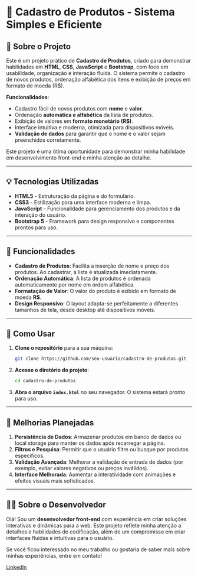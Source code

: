 # 🚀 **Cadastro de Produtos - Sistema Simples e Eficiente**

## 📝 **Sobre o Projeto**

Este é um projeto prático de **Cadastro de Produtos**, criado para demonstrar habilidades em **HTML**, **CSS**, **JavaScript** e **Bootstrap**, com foco em usabilidade, organização e interação fluída. O sistema permite o cadastro de novos produtos, ordenação alfabética dos itens e exibição de preços em formato de moeda (R$).

**Funcionalidades**:
- Cadastro fácil de novos produtos com **nome** e **valor**.
- Ordenação **automática e alfabética** da lista de produtos.
- Exibição de valores em **formato monetário (R$)**.
- Interface intuitiva e moderna, otimizada para dispositivos móveis.
- **Validação de dados** para garantir que o nome e o valor sejam preenchidos corretamente.

Este projeto é uma ótima oportunidade para demonstrar minha habilidade em desenvolvimento front-end e minha atenção ao detalhe.

---

## 💡 **Tecnologias Utilizadas**

- **HTML5** - Estruturação da página e do formulário.
- **CSS3** - Estilização para uma interface moderna e limpa.
- **JavaScript** - Funcionalidade para gerenciamento dos produtos e da interação do usuário.
- **Bootstrap 5** - Framework para design responsivo e componentes prontos para uso.
  
---

## 🎯 **Funcionalidades**

- **Cadastro de Produtos**: Facilita a inserção de nome e preço dos produtos. Ao cadastrar, a lista é atualizada imediatamente.
- **Ordenação Automática**: A lista de produtos é ordenada automaticamente por nome em ordem alfabética.
- **Formatação de Valor**: O valor do produto é exibido em formato de moeda **R$**.
- **Design Responsivo**: O layout adapta-se perfeitamente a diferentes tamanhos de tela, desde desktop até dispositivos móveis.

---

## 🚀 **Como Usar**

1. **Clone o repositório** para a sua máquina:

    ```bash
    git clone https://github.com/seu-usuario/cadastro-de-produtos.git
    ```

2. **Acesse o diretório do projeto**:

    ```bash
    cd cadastro-de-produtos
    ```

3. **Abra o arquivo `index.html`** no seu navegador. O sistema estará pronto para uso.

---

## 🔧 **Melhorias Planejadas**

1. **Persistência de Dados**: Armazenar produtos em banco de dados ou local storage para manter os dados após recarregar a página.
2. **Filtros e Pesquisa**: Permitir que o usuário filtre ou busque por produtos específicos.
3. **Validação Avançada**: Melhorar a validação de entrada de dados (por exemplo, evitar valores negativos ou preços inválidos).
4. **Interface Melhorada**: Aumentar a interatividade com animações e efeitos visuais mais sofisticados.

---


## 🧑‍💻 **Sobre o Desenvolvedor**

Olá! Sou um **desenvolvedor front-end** com experiência em criar soluções interativas e dinâmicas para a web. Este projeto reflete minha atenção a detalhes e habilidades de codificação, além de um compromisso em criar interfaces fluidas e intuitivas para o usuário.

Se você ficou interessado no meu trabalho ou gostaria de saber mais sobre minhas experiências, entre em contato!

[LinkedIn](https://www.linkedin.com/in/iah-hel-borges-805946186) 
